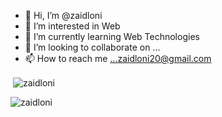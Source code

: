 - 👋 Hi, I’m @zaidloni
- 👀 I’m interested in Web
- 🌱 I’m currently learning Web Technologies
- 💞️ I’m looking to collaborate on ...
- 📫 How to reach me ...zaidloni20@gmail.com


<p>&nbsp;<img align="center" src="https://github-readme-stats.vercel.app/api?username=zaidloni&show_icons=true&locale=en" alt="zaidloni" /></p>
<p><img align="center" src="https://github-readme-streak-stats.herokuapp.com/?user=zaidloni&" alt="zaidloni" /></p>


<!---
zaidloni/zaidloni is a ✨ special ✨ repository because its `README.md` (this file) appears on your GitHub profile.
You can click the Preview link to take a look at your changes.
--->
